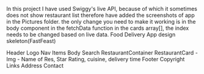 In this project I have used Swiggy's live API, because of which it sometimes does not show restaurant list therefore have added the screenshots of app in the Pictures folder.
the only change you need to make it working is in the body component in the fetchData function in the cards array[], the index needs to be changed based on live data.
Food Delivery App design skeleton(FastFeast)

Header
  Logo
  Nav Items
Body
  Search
  RestaurantContainer
  RestaurantCard - Img - Name of Res, Star Rating, cuisine, delivery time
Footer
  Copyright
  Links
  Address
  Contact
